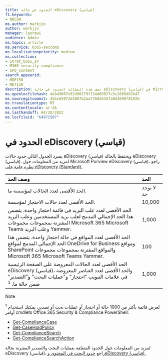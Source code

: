 ```yaml
---
title: الحدود في حالة eDiscovery (قياسي)
f1.keywords:
- NOCSH
ms.author: markjjo
author: markjjo
manager: laurawi
audience: Admin
ms.topic: article
ms.service: O365-seccomp
ms.localizationpriority: medium
ms.collection:
- Strat_O365_IP
- M365-security-compliance
- SPO_Content
search.appverid:
- MOE150
- MET150
description: تصف هذه المقالة الحدود في حالة eDiscovery (قياسي) في Microsoft 365.
ms.openlocfilehash: 4eb43687e92d90179ff24d69827c3c2889d82b47
ms.sourcegitcommit: 45bc65972d4007b2aa7760d4457a0d2699f81926
ms.translationtype: MT
ms.contentlocale: ar-SA
ms.lasthandoff: 04/20/2022
ms.locfileid: "64971507"
---
```

# <a name="limits-in-ediscovery-standard"></a>الحدود في eDiscovery (قياسي)

يسرد الجدول التالي حدود حالات eDiscovery (قياسي) ويحتفظ بالحالة eDiscovery (قياسي). لمزيد من المعلومات حول Microsoft Purview eDiscovery (قياسي)، راجع [نظرة عامة على eDiscovery (Standard).](./get-started-core-ediscovery.md)
    
  | وصف الحد | الحد |
  |:-----|:-----|
  |الحد الأقصى لعدد الحالات لمؤسسة ما.  <br/> |لا يوجد حد  <br/> |
  |الحد الأقصى لعدد حالات الاحتجاز لمؤسسة.  <br/> |10,000  <br/> |
  |الحد الأقصى لعدد علب البريد في قائمة احتجاز واحدة. يتضمن هذا الحد الإجمالي المدمج لعلب بريد المستخدمين وعلب البريد المقترنة بمجموعات مجموعات Microsoft 365 Microsoft Teams وعلب البريد Yammer.  <br/> |1,000  <br/> |
  |الحد الأقصى لعدد المواقع في حالة احتجاز واحدة. يتضمن هذا الحد الإجمالي المدمج لمواقع OneDrive for Business ومواقع SharePoint والمواقع المقترنة بمجموعات مجموعات Microsoft 365 Microsoft Teams Yammer.  <br/> |100  <br/> |
  |الحد الأقصى لعدد الحالات المعروضة على الصفحة الرئيسية eDiscovery (قياسي)، والحد الأقصى لعدد العناصر المعروضة في علامات التبويب "احتجاز" و"عمليات البحث" و"التصدير" ضمن حالة ما. <sup>1</sup> |1,000|

   > [!NOTE]
   > <sup>1</sup> لعرض قائمة بأكثر من 1000 حالة أو احتجاز أو عمليات بحث أو تصدير، يمكنك استخدام أوامر cmdlets Office 365 Security & Compliance PowerShell:
   > 
   > - [Get-ComplianceCase](/powershell/module/exchange/get-compliancecase)
   > - [Get-CaseHoldPolicy](/powershell/module/exchange/get-caseholdpolicy)
   > - [Get-ComplianceSearch](/powershell/module/exchange/get-compliancesearch)
   > - [Get-ComplianceSearchAction](/powershell/module/exchange/get-compliancesearchaction)

لمزيد من المعلومات حول الحدود المتعلقة بعمليات البحث والتصدير المقترنة بحالة eDiscovery (قياسي)، راجع [حدود البحث في المحتوى وeDiscovery (قياسي).](limits-for-content-search.md)